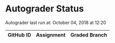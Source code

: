 # Autograder Status
Autograder last run at: October 04, 2018 at 12:20

| GitHub ID | Assignment | Graded Branch |
|-----------|------------|---------------|
